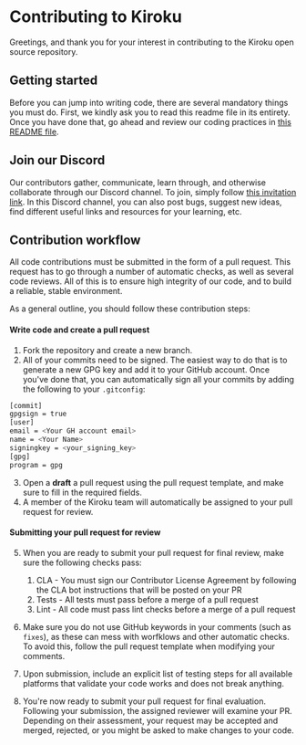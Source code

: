 # Contributing to Kiroku

Greetings, and thank you for your interest in contributing to the Kiroku open source repository.

## Getting started

Before you can jump into writing code, there are several mandatory things you must do. First, we kindly ask you to read this readme file in its entirety. Once you have done that, go ahead and review our coding practices in [this README file][main README].

## Join our Discord

Our contributors gather, communicate, learn through, and otherwise collaborate through our Discord channel. To join, simply follow [this invitation link][Discord invitation]. In this Discord channel, you can also post bugs, suggest new ideas, find different useful links and resources for your learning, etc.

## Contribution workflow

All code contributions must be submitted in the form of a pull request. This request has to go through a number of automatic checks, as well as several code reviews. All of this is to ensure high integrity of our code, and to build a reliable, stable environment.

As a general outline, you should follow these contribution steps:

#### Write code and create a pull request

1. Fork the repository and create a new branch.
2. All of your commits need to be signed. The easiest way to do that is to generate a new GPG key and add it to your GitHub account. Once you've done that, you can automatically sign all your commits by adding the following to your `.gitconfig`:

```bash
[commit]
gpgsign = true
[user]
email = <Your GH account email>
name = <Your Name>
signingkey = <your_signing_key>
[gpg]
program = gpg
```

3. Open a **draft** a pull request using the pull request template, and make sure to fill in the required fields.
4. A member of the Kiroku team will automatically be assigned to your pull request for review.

#### Submitting your pull request for review

5. When you are ready to submit your pull request for final review, make sure the following checks pass:

   1. CLA - You must sign our Contributor License Agreement by following the CLA bot instructions that will be posted on your PR
   1. Tests - All tests must pass before a merge of a pull request
   1. Lint - All code must pass lint checks before a merge of a pull request

6. Make sure you do not use GitHub keywords in your comments (such as `fixes`), as these can mess with worfklows and other automatic checks. To avoid this, follow the pull request template when modifying your comments.
7. Upon submission, include an explicit list of testing steps for all available platforms that validate your code works and does not break anything.
8. You're now ready to submit your pull request for final evaluation. Following your submission, the assigned reviewer will examine your PR. Depending on their assessment, your request may be accepted and merged, rejected, or you might be asked to make changes to your code.

<!-- README links -->

[main README]: https://github.com/PetrCala/Kiroku/blob/master/README.md
[Discord invitation]: https://discord.gg/mv8zcQz5
